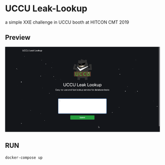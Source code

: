 # UCCU Leak-Lookup

a simple XXE challenge in UCCU booth at HITCON CMT 2019

## Preview

![](preview.gif)

## RUN
```
docker-compose up
```

